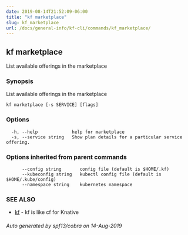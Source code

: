 ```yaml
---
date: 2019-08-14T21:52:09-06:00
title: "kf marketplace"
slug: kf_marketplace
url: /docs/general-info/kf-cli/commands/kf_marketplace/
---
```

## kf marketplace

List available offerings in the marketplace

### Synopsis

List available offerings in the marketplace

```
kf marketplace [-s SERVICE] [flags]
```

### Options

```
  -h, --help             help for marketplace
  -s, --service string   Show plan details for a particular service offering.
```

### Options inherited from parent commands

```
      --config string       config file (default is $HOME/.kf)
      --kubeconfig string   kubectl config file (default is $HOME/.kube/config)
      --namespace string    kubernetes namespace
```

### SEE ALSO

* [kf](/docs/general-info/kf-cli/commands/kf/)	 - kf is like cf for Knative

###### Auto generated by spf13/cobra on 14-Aug-2019
